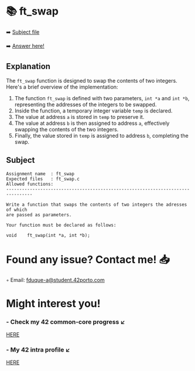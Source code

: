 # :books: ft_swap
:arrow_right: [Subject file](./subject.en.txt) 

:arrow_right: [Answer here!](./ft_swap.c)

## Explanation

The `ft_swap` function is designed to swap the contents of two integers. Here's a brief overview of the implementation:

1. The function `ft_swap` is defined with two parameters, `int *a` and `int *b`, representing the addresses of the integers to be swapped.
2. Inside the function, a temporary integer variable `temp` is declared.
3. The value at address `a` is stored in `temp` to preserve it.
4. The value at address `b` is then assigned to address `a`, effectively swapping the contents of the two integers.
5. Finally, the value stored in `temp` is assigned to address `b`, completing the swap.

## Subject

```
Assignment name  : ft_swap
Expected files   : ft_swap.c
Allowed functions: 
--------------------------------------------------------------------------------

Write a function that swaps the contents of two integers the adresses of which
are passed as parameters.

Your function must be declared as follows:

void	ft_swap(int *a, int *b);

```

# Found any issue? Contact me! 📥

◦ Email: fduque-a@student.42porto.com

# Might interest you!

### - Check my 42 common-core progress ↙️

[HERE](https://github.com/fduquea/42cursus)

### - My 42 intra profile ↙️
[HERE](https://profile.intra.42.fr/users/fduque-a)